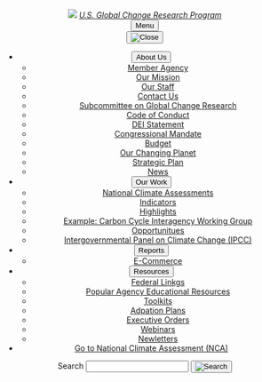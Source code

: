 <div class="usa-overlay"></div>
<header class="usa-header usa-header--extended">
  <div class="usa-navbar">
    <div class="usa-logo" id="-logo">
      <img src="/assets/img/logo.png" />
      <em class="usa-logo__text"><a href="/" title="Home">U.S. Global Change Research Program</a></em>
    </div>
    <button class="usa-menu-btn">Menu</button>
  </div>
  <nav aria-label="Primary navigation" class="usa-nav">
    <div class="usa-nav__inner">
      <button class="usa-nav__close">
        <img src="/assets/uswds/dist/img/usa-icons/close.svg" role="img" alt="Close" />
      </button>
      <ul class="usa-nav__primary usa-accordion">
        <li class="usa-nav__primary-item">
          <button
            class="usa-accordion__button usa-nav__link"
            aria-expanded="false"
            aria-controls="extended-nav-section-four"
          >
            <span>About Us</span>
          </button>
          <ul id="extended-nav-section-four" class="usa-nav__submenu">
            <li class="usa-nav__submenu-item">
              <a href=""><span>Member Agency</span></a>
            </li>
            <li class="usa-nav__submenu-item">
              <a href=""><span>Our Mission</span></a>
            </li>
            <li class="usa-nav__submenu-item">
              <a href=""><span>Our Staff</span></a>
            </li>
            <li class="usa-nav__submenu-item">
              <a href=""><span>Contact Us</span></a>
            </li>
            <li class="usa-nav__submenu-item">
              <a href=""><span>Subcommittee on Global Change Research</span></a>
            </li>
            <li class="usa-nav__submenu-item">
              <a href=""><span>Code of Conduct</span></a>
            </li>
            <li class="usa-nav__submenu-item">
              <a href=""><span>DEI Statement</span></a>
            </li>
            <li class="usa-nav__submenu-item">
              <a href=""><span>Congressional Mandate</span></a>
            </li>
            <li class="usa-nav__submenu-item">
              <a href=""><span>Budget</span></a>
            </li>
            <li class="usa-nav__submenu-item">
              <a href=""><span>Our Changing Planet</span></a>
            </li>
            <li class="usa-nav__submenu-item">
              <a href=""><span>Strategic Plan</span></a>
            </li>
            <li class="usa-nav__submenu-item">
              <a href=""><span>News</span></a>
            </li>
          </ul>
        </li>
        <li class="usa-nav__primary-item">
          <button
            class="usa-accordion__button usa-nav__link"
            aria-expanded="false"
            aria-controls="extended-nav-section-two"
          >
            <span>Our Work</span>
          </button>
          <ul id="extended-nav-section-two" class="usa-nav__submenu">
            <li class="usa-nav__submenu-item">
              <a href=""><span>National Climate Assessments</span></a>
            </li>
            <li class="usa-nav__submenu-item">
              <a href=""><span>Indicators</span></a>
            </li>
            <li class="usa-nav__submenu-item">
              <a href=""><span>Highlights</span></a>
            </li>
            <li class="usa-nav__submenu-item">
              <a href=""><span>Example: Carbon Cycle Interagency Working Group</span></a>
            </li>
            <li class="usa-nav__submenu-item">
              <a href=""><span>Opportunitues</span></a>
            </li>
            <li class="usa-nav__submenu-item">
              <a href=""><span>Intergovernmental Panel on Climate Change (IPCC)</span></a>
            </li>
          </ul>
        </li>
        <li class="usa-nav__primary-item">
          <button
            class="usa-accordion__button usa-nav__link"
            aria-expanded="false"
            aria-controls="extended-nav-section-one"
          >
            <span>Reports</span>
          </button>
          <ul id="extended-nav-section-one" class="usa-nav__submenu">
            <li class="usa-nav__submenu-item">
              <a href=""><span>E-Commerce</span></a>
            </li>
          </ul>
        </li>
        <li class="usa-nav__primary-item">
          <button
            class="usa-accordion__button usa-nav__link"
            aria-expanded="false"
            aria-controls="extended-nav-section-three"
          >
            <span>Resources</span>
          </button>
          <ul id="extended-nav-section-three" class="usa-nav__submenu">
            <li class="usa-nav__submenu-item">
              <a href=""><span>Federal Linkgs</span></a>
            </li>
            <li class="usa-nav__submenu-item">
              <a href=""><span>Popular Agency Educational Resources</span></a>
            </li>
            <li class="usa-nav__submenu-item">
              <a href=""><span>Toolkits</span></a>
            </li>
            <li class="usa-nav__submenu-item">
              <a href=""><span>Adpation Plans</span></a>
            </li>
            <li class="usa-nav__submenu-item">
              <a href=""><span>Executive Orders</span></a>
            </li>
            <li class="usa-nav__submenu-item">
              <a href=""><span>Webinars</span></a>
            </li>
            <li class="usa-nav__submenu-item">
              <a href=""><span>Newletters</span></a>
            </li>
          </ul>
        </li>
        <li class="usa-nav__primary-item nav-button">
          <a href=""><span> Go to National Climate Assessment (NCA) <i class="fa-solid fa-arrow-right"></i>
          </svg>
          </span></a>
        </li>
      </ul>
      <div class="usa-nav__secondary usa-header--extended">
        <ul class="usa-nav__secondary-links"></ul>
        <section aria-label="Search component">
          <form class="usa-search usa-search--small" role="search">
            <label class="usa-sr-only" for="search-field">Search</label>
            <input
              class="usa-input"
              id="search-field"
              type="search"
              name="search"
            />
            <button class="usa-button" type="submit">
              <img
                src="/assets/uswds/dist/img/usa-icons-bg/search--white.svg"
                class="usa-search__submit-icon"
                alt="Search"
              />
            </button>
          </form>
        </section>
      </div>
    </div>
  </nav>
</header>